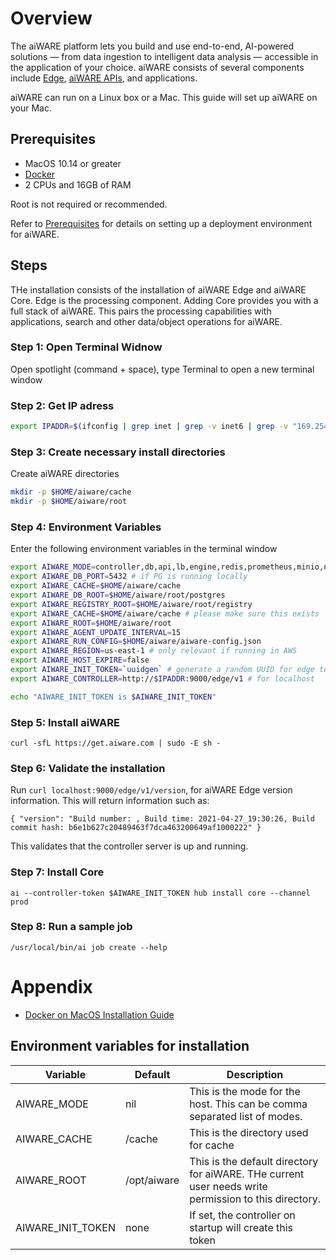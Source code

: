 <!-- add estimiated reading, should be an easy step by step. 
Target: Deploy on a Mac. 
Optional: Target environment, Ubuntu, Virtual Box or AWS. Add guides on setting up those machines. --> 
# Overview
The aiWARE platform lets you build and use end-to-end, AI-powered solutions — from data ingestion to intelligent data analysis — accessible in the application of your choice. aiWARE consists of several components include [Edge](/aiware/aiWARE-in-depth/?id=architectural-overview), [aiWARE APIs](/apis/), and applications. 

aiWARE can run on a Linux box or a Mac. This guide will set up aiWARE on your Mac. 
## Prerequisites 
- MacOS 10.14 or greater
- [Docker](https://docs.docker.com/docker-for-mac/install/)
- 2 CPUs and 16GB of RAM

Root is not required or recommended.

Refer to [Prerequisites](/aiware/install/prereq) for details on setting up a deployment environment for aiWARE. 

## Steps
THe installation consists of the installation of aiWARE Edge and aiWARE Core. Edge is the processing component. Adding Core provides you with a full stack of aiWARE. This pairs the processing capabilities with applications, search and other data/object operations for aiWARE.
### Step 1: Open Terminal Widnow
Open spotlight (command + space), type Terminal to open a new terminal window
### Step 2: Get IP adress
```bash
export IPADDR=$(ifconfig | grep inet | grep -v inet6 | grep -v "169.254" | grep -v 127.0.0.1 | head -n1 | awk '{ print $2 }'); echo $IPADDR
```
### Step 3: Create necessary install directories 
Create aiWARE directories 
```bash
mkdir -p $HOME/aiware/cache
mkdir -p $HOME/aiware/root
```
### Step 4: Environment Variables
Enter the following environment variables in the terminal window 
```bash
export AIWARE_MODE=controller,db,api,lb,engine,redis,prometheus,minio,nsq,es
export AIWARE_DB_PORT=5432 # if PG is running locally
export AIWARE_CACHE=$HOME/aiware/cache
export AIWARE_DB_ROOT=$HOME/aiware/root/postgres
export AIWARE_REGISTRY_ROOT=$HOME/aiware/root/registry
export AIWARE_CACHE=$HOME/aiware/cache # please make sure this exists
export AIWARE_ROOT=$HOME/aiware/root
export AIWARE_AGENT_UPDATE_INTERVAL=15
export AIWARE_RUN_CONFIG=$HOME/aiware/aiware-config.json
export AIWARE_REGION=us-east-1 # only relevant if running in AWS
export AIWARE_HOST_EXPIRE=false
export AIWARE_INIT_TOKEN=`uuidgen` # generate a random UUID for edge token
export AIWARE_CONTROLLER=http://$IPADDR:9000/edge/v1 # for localhost

echo "AIWARE_INIT_TOKEN is $AIWARE_INIT_TOKEN"
```
### Step 5: Install aiWARE
```
curl -sfL https://get.aiware.com | sudo -E sh -
```
### Step 6: Validate the installation
Run `curl localhost:9000/edge/v1/version`, for aiWARE Edge version information. This will return information such as:
```
{ "version": "Build number: , Build time: 2021-04-27_19:30:26, Build commit hash: b6e1b627c20489463f7dca463200649af1000222" }
```
This validates that the controller server is up and running. 
### Step 7: Install Core
```
ai --controller-token $AIWARE_INIT_TOKEN hub install core --channel prod
```
### Step 8: Run a sample job
```
/usr/local/bin/ai job create --help
```

# Appendix
* [Docker on MacOS Installation Guide](https://docs.docker.com/docker-for-mac/install/)

## Environment variables for installation
| Variable | Default | Description |
|----------|---------|-------------|
| AIWARE_MODE | nil | This is the mode for the host.  This can be comma separated list of modes.|
| AIWARE_CACHE | /cache | This is the directory used for cache |
| AIWARE_ROOT | /opt/aiware | This is the default directory for aiWARE. THe current user needs write permission to this directory. |
| AIWARE_INIT_TOKEN | none | If set, the controller on startup will create this token |